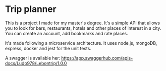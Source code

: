 # Trip planner

This is a project I made for my master's degree. It's a simple API that allows you to look for bars, restaurants, hotels and other places of interest in a city. You can create an account, add bookmarks and rate places.

It's made following a microservice architecture. It uses node.js, mongoDB, express, docker and jest for the unit tests.

A swagger is available her: https://app.swaggerhub.com/apis-docs/Ludo978/Lebontrip/1.0.0

